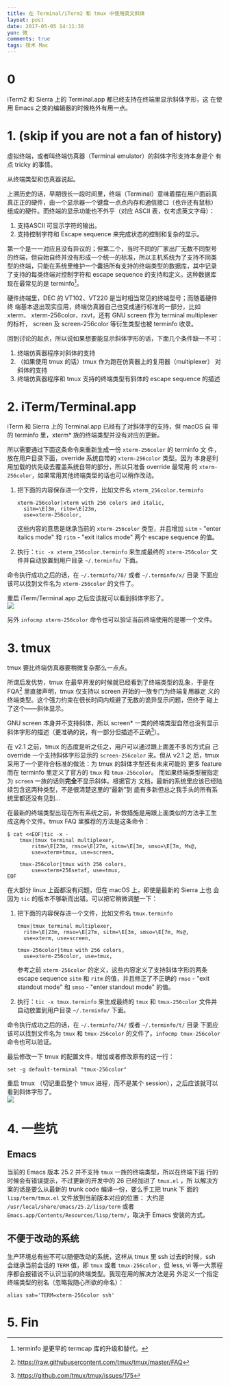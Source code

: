 ```yaml
---
title: 在 Terminal/iTerm2 和 tmux 中使用英文斜体
layout: post
date: 2017-05-05 14:11:30
yun: 微
comments: true
tags: 技术 Mac
---
```


# 0
iTerm2 和 Sierra 上的 Terminal.app 都已经支持在终端里显示斜体字形，这
在使用 Emacs 之类的编辑器的时候格外有用一点。

# 1. (skip if you are not a fan of history)
虚拟终端，或者叫终端仿真器（Terminal emulator）的斜体字形支持本身是个
有点 tricky 的事情。

从终端类型和仿真器说起。

上溯历史的话，早期很长一段时间里，终端（Terminal）意味着摆在用户面前真
真正正的硬件，由一个显示器一个键盘一点点内存和通信接口（也许还有鼠标）
组成的硬件。而终端的显示功能也不外乎（对应 ASCII 表，仅考虑英文字母）：

1. 支持ASCII 可显示字符的输出。
2. 支持控制字符和 Escape sequence 来完成状态的控制和复杂的显示。

第一个是一一对应且没有异议的；但第二个，当时不同的厂家出厂无数不同型号
的终端，但自始自终并没有形成一个统一的标准，所以主机系统为了支持不同类
型的终端，只能在系统里维护一个囊括所有支持的终端类型的数据库，其中记录
了支持的每类终端对控制字符和 escape sequence 的支持和定义。这种数据库
现在最常见的是 terminfo[^1]。

硬件终端里，DEC 的 VT102、VT220 是当时相当常见的终端型号；而随着硬件终
端基本退出现实应用，终端仿真器自己也变成通行标准的一部分，比如 xterm、
xterm-256color、rxvt，还有 GNU screen 作为 terminal multiplexer 的标杆，
screen 及 screen-256color 等衍生类型也被 terminfo 收录。

回到讨论的起点，所以说如果想要能显示斜体字形的话，下面几个条件缺一不可：

1. 终端仿真器程序对斜体的支持
2. （如果使用 tmux 的话）tmux 作为跑在仿真器上的复用器（multiplexer）
   对斜体的支持
2. 终端仿真器程序和 tmux 支持的终端类型有斜体的 escape sequence 的描述

# 2. iTerm/Terminal.app
iTerm 和 Sierra 上的 Terminal.app 已经有了对斜体字的支持，但 macOS 自
带的 terminfo 里，xterm* 族的终端类型并没有对应的更新。

所以需要通过下面这条命令来重新生成一份 `xterm-256color` 的 terminfo 文
件，放在用户目录下面，override 系统自带的 `xterm-256color` 类型。因为
本身是利用加载的优先级去覆盖系统自带的部分，所以只准备 override 最常用
的 `xterm-256color`，如果常用其他终端类型的话也可以稍作改动。

1. 把下面的内容保存进一个文件，比如文件名 `xterm_256color.terminfo`

    ```
    xterm-256color|xterm with 256 colors and italic,
      sitm=\E[3m, ritm=\E[23m,
      use=xterm-256color,
    ```

    这些内容的意思是继承当前的 `xterm-256color` 类型，并且增加
    `sitm` - "enter italics mode" 和 `ritm` - "exit italics mode" 两个
    escape sequence 的值。

2. 执行：`tic -x xterm_256color.terminfo` 来生成最终的
   `xterm-256color` 文件并自动放置到用户目录 `~/.terminfo/` 下面。

命令执行成功之后的话，在 `~/.terminfo/78/` 或者 `~/.terminfo/x/` 目录
下面应该可以找到文件名为 `xterm-256color` 的文件了。

重启 iTerm/Terminal.app 之后应该就可以看到斜体字形了。  
![](/content/images/2017/05/iterm_italic.png)

另外 `infocmp xterm-256color` 命令也可以验证当前终端使用的是哪一个文件。

# 3. tmux
tmux 要比终端仿真器要稍微复杂那么一点点。

所谓后发优势，tmux 在最早开发的时候就已经看到了终端类型的乱象，于是在
FQA[^2] 里直接声明，tmux 仅支持以 screen 开始的一族专门为终端复用器定
义的终端类型。这个强力约束在很长时间内规避了无数的诡异显示问题，但终于
碰上了这个——斜体显示。

GNU screen 本身并不支持斜体，所以 screen* 一类的终端类型自然也没有显示
斜体字形的描述（更准确的说，有一部分但描述不正确[^3]）。

在 v2.1 之前，tmux 的态度是听之任之，用户可以通过跟上面差不多的方式自
己 override 一个支持斜体字形显示的 `screen-256color` 来。但从 v2.1 之
后，tmux 采用了一个更符合标准的做法：为 tmux 的斜体字型还有未来可能的
更多 feature 而在 terminfo 里定义了官方的 `tmux` 和 `tmux-256color`。
而如果终端类型被指定为 `screen` 一族的话则**完全**不显示斜体。根据官方
文档，最新的系统里应该已经陆续包含这两种类型，不是很清楚这里的“最新”到
底有多新但总之我手头的所有系统里都还没有见到…

在最新的终端类型出现在所有系统之前，补救措施是用跟上面类似的方法手工生
成这两个文件。tmux FAQ 里推荐的方法是这条命令：

```
$ cat <<EOF|tic -x -
	tmux|tmux terminal multiplexer,
		ritm=\E[23m, rmso=\E[27m, sitm=\E[3m, smso=\E[7m, Ms@,
		use=xterm+tmux, use=screen,

	tmux-256color|tmux with 256 colors,
		use=xterm+256setaf, use=tmux,
EOF
```

在大部分 linux 上面都没有问题，但在 macOS 上，即使是最新的 Sierra 上也
会因为 `tic` 的版本不够新而出错。可以把它稍微调整一下：

1. 把下面的内容保存进一个文件，比如文件名 `tmux.terminfo`

    ```
    tmux|tmux terminal multiplexer,
      ritm=\E[23m, rmso=\E[27m, sitm=\E[3m, smso=\E[7m, Ms@,
      use=xterm, use=screen,

    tmux-256color|tmux with 256 colors,
      use=xterm-256color, use=tmux,
    ```

    参考之前 `xterm-256color` 的定义，这些内容定义了支持斜体字形的两条
    escape sequence `sitm` 和 `ritm` 的值，并且修正了不正确的 `rmso` -
    "exit standout mode" 和 `smso` - "enter standout mode" 的值。

2. 执行：`tic -x tmux.terminfo` 来生成最终的 `tmux` 和 `tmux-256color`
   文件并自动放置到用户目录 `~/.terminfo/` 下面。

命令执行成功之后的话，在 `~/.terminfo/74/` 或者 `~/.terminfo/t/` 目录
下面应该可以找到文件名为 `tmux` 和 `tmux-256color` 的文件了。`infocmp
tmux-256color` 命令也可以验证。

最后修改一下 tmux 的配置文件，增加或者修改原有的这一行：

```
set -g default-terminal "tmux-256color"
```

重启 tmux （切记重启整个 tmux 进程，而不是某个 session），之后应该就可以看到斜体字形了。  
![](/content/images/2017/05/iterm_tmux_italic.png)

# 4. 一些坑
## Emacs
当前的 Emacs 版本 25.2 并不支持 `tmux` 一族的终端类型，所以在终端下运
行的时候会有错误提示，不过更新的开发中的 26 已经加进了 `tmux.el` ，所
以解决方案的话是要么从最新的 trunk code 编译一份，要么手工把 trunk 下
面的 `lisp/term/tmux.el` 文件放到当前版本对应的位置： 大约是 `/usr/local/share/emacs/25.2/lisp/term` 或者 `Emacs.app/Contents/Resources/lisp/term/`，取决于 Emacs 安装的方式。

## 不便于改动的系统
生产环境总有些不可以随便改动的系统，这样从 tmux 里 ssh 过去的时候，ssh
会继承当前会话的 `TERM` 值，即 `tmux` 或者 `tmux-256color`，但 less,
vi 等一大票程序都会报错说不认识当前的终端类型。我现在用的解决方法是另
外定义一个指定终端类型的别名（忽略我随心所欲的命名）：

```
alias sah='TERM=xterm-256color ssh'
```
# 5. Fin

[^1]: terminfo 是更早的 termcap 库的升级和替代。
[^2]: https://raw.githubusercontent.com/tmux/tmux/master/FAQ
[^3]: https://github.com/tmux/tmux/issues/175
